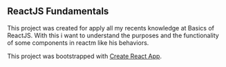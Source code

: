 ## ReactJS Fundamentals
This project was created for apply all my recents knowledge at Basics of ReactJS.
With this i want to understand the purposes and the functionality of some components in reactm like his behaviors.

This project was bootstrapped with [Create React App](https://github.com/facebook/create-react-app).
